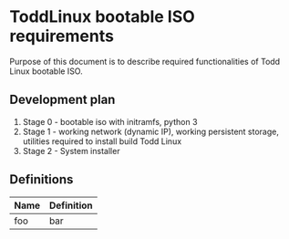 # ToddLinux bootable ISO requirements

Purpose of this document is to describe required functionalities of Todd Linux bootable ISO.

## Development plan
1. Stage 0 - bootable iso with initramfs, python 3
2. Stage 1 - working network (dynamic IP), working persistent storage, utilities required to install build Todd Linux 
3. Stage 2 - System installer

## Definitions

| Name | Definition                                                           |
|------|----------------------------------------------------------------------|
| foo  | bar                                                                  |
